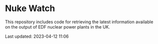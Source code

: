# Nuke Watch

This repository includes code for retrieving the latest information available on the output of EDF nuclear power plants in the UK.

Last updated: 2023-04-12 11:06